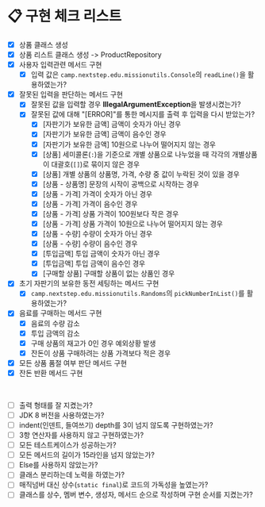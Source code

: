 # 📋 구현 체크 리스트
* [X] 상품 클래스 생성
* [X] 상품 리스트 클래스 생성 -> ProductRepository
* [X] 사용자 입력관련 메서드 구현
    * [X] 입력 값은 `camp.nextstep.edu.missionutils.Console`의 `readLine()`을 활용하였는가?
* [X] 잘못된 입력을 판단하는 메서드 구현
    * [X] 잘못된 값을 입력할 경우 **IllegalArgumentException**을 발생시켰는가?
    * [X] 잘못된 값에 대해 "[ERROR]"를 통한 메시지를 출력 후 입력을 다시 받았는가?
        * [X] [자판기가 보유한 금액] 금액이 숫자가 아닌 경우
        * [X] [자판기가 보유한 금액] 금액이 음수인 경우
        * [X] [자판기가 보유한 금액] 10원으로 나누어 떨어지지 않는 경우
        * [X] [상품] 세미콜론(`:`)을 기준으로 개별 상품으로 나누었을 때 각각의 개별상품이 대괄호(`[]`)로 묶이지 않은 경우
        * [X] [상품] 개별 상품의 상품명, 가격, 수량 중 값이 누락된 것이 있을 경우
        * [X] [상품 - 상품명] 문장의 시작이 공백으로 시작하는 경우
        * [X] [상품 - 가격] 가격이 숫자가 아닌 경우
        * [X] [상품 - 가격] 가격이 음수인 경우
        * [X] [상품 - 가격] 상품 가격이 100원보다 작은 경우
        * [X] [상품 - 가격] 상품 가격이 10원으로 나누어 떨어지지 않는 경우
        * [X] [상품 - 수량] 수량이 숫자가 아닌 경우
        * [X] [상품 - 수량] 수량이 음수인 경우
        * [X] [투입금액] 투입 금액이 숫자가 아닌 경우
        * [X] [투입금액] 투입 금액이 음수인 경우
        * [X] [구매할 상품] 구매할 상품이 없는 상품인 경우
* [X] 초기 자판기의 보유한 동전 세팅하는 메서드 구현
    * [X] `camp.nextstep.edu.missionutils.Randoms`의 `pickNumberInList()`를 활용하였는가?
* [X] 음료를 구매하는 메서드 구현
    * [X] 음료의 수량 감소
    * [X] 투입 금액의 감소
    * [X] 구매 상품의 재고가 0인 경우 예외상황 발생
    * [X] 잔돈이 상품 구매하려는 상품 가격보다 적은 경우
* [X] 모든 상품 품절 여부 판단 메서드 구현
* [X] 잔돈 반환 메서드 구현

<br>

* [ ] 출력 형태를 잘 지켰는가?
* [ ] JDK 8 버전을 사용하였는가?
* [ ] indent(인덴트, 들여쓰기) depth를 3이 넘지 않도록 구현하였는가?
* [ ] 3항 연산자를 사용하지 않고 구현하였는가?
* [ ] 모든 테스트케이스가 성공하는가?
* [ ] 모든 메서드의 길이가 15라인을 넘지 않았는가?
* [ ] Else를 사용하지 않았는가?
* [ ] 클래스 분리하는데 노력을 하였는가?
* [ ] 매직넘버 대신 상수(`static final`)로 코드의 가독성을 높였는가?
* [ ] 클래스를 상수, 멤버 변수, 생성자, 메서드 순으로 작성하며 구현 순서를 지켰는가?